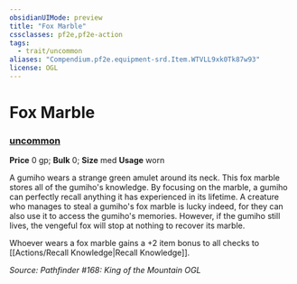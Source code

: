 ```yaml
---
obsidianUIMode: preview
title: "Fox Marble"
cssclasses: pf2e,pf2e-action
tags:
  - trait/uncommon
aliases: "Compendium.pf2e.equipment-srd.Item.WTVLL9xk0Tk87w93"
license: OGL
---
```

# Fox Marble

### [uncommon](uncommon.md "Uncommon Rarity Trait")


**Price** 0 gp; 
**Bulk** 0; **Size** med
**Usage** worn

A gumiho wears a strange green amulet around its neck. This fox marble stores all of the gumiho's knowledge. By focusing on the marble, a gumiho can perfectly recall anything it has experienced in its lifetime. A creature who manages to steal a gumiho's fox marble is lucky indeed, for they can also use it to access the gumiho's memories. However, if the gumiho still lives, the vengeful fox will stop at nothing to recover its marble.

Whoever wears a fox marble gains a +2 item bonus to all checks to [[Actions/Recall Knowledge|Recall Knowledge]].

*Source: Pathfinder #168: King of the Mountain*
*OGL*